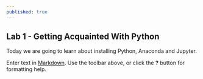 ```yaml
---
published: true
---
```

## Lab 1 - Getting Acquainted With Python

Today we are going to learn about installing Python, Anaconda and Jupyter.




Enter text in [Markdown](http://daringfireball.net/projects/markdown/). Use the toolbar above, or click the **?** button for formatting help.
